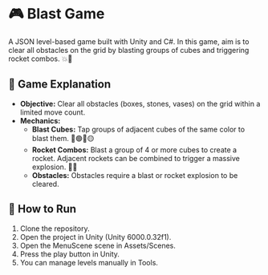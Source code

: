 # 🎮 Blast Game
A JSON level-based game built with Unity and C#. In this game, aim is to clear all obstacles on the grid by blasting groups of cubes and triggering rocket combos. 💥🎉

## 🎯 Game Explanation
- **Objective:** Clear all obstacles (boxes, stones, vases) on the grid within a limited move count.
- **Mechanics:**
  - **Blast Cubes:** Tap groups of adjacent cubes of the same color to blast them. 🔵🟢🔴🟡
  - **Rocket Combos:** Blast a group of 4 or more cubes to create a rocket. Adjacent rockets can be combined to trigger a massive explosion. 🚀💥
  - **Obstacles:** Obstacles require a blast or rocket explosion to be cleared.

## 🔧 How to Run
1. Clone the repository.
2. Open the project in Unity (Unity 6000.0.32f1).
3. Open the MenuScene scene in Assets/Scenes.
4. Press the play button in Unity.
5. You can manage levels manually in Tools.
